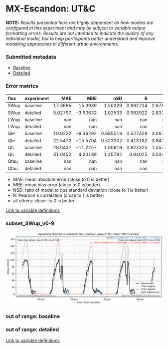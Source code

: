 # MX-Escandon: UT&C

**NOTE:** *Results presented here are highly dependent on how models are configured in this experiment and may be subject to variable output formatting errors. Results are not intended to indicate the quality of any individual model, but to help participants better understand and improve modelling approaches in different urban environments.*

### Submitted metadata

- [Baseline](UT&C_MX-Escandon_baseline_attrs.md)
- [Detailed](UT&C_MX-Escandon_detailed_attrs.md)

### Error metrics

| flux   | experiment   |       MAE |       MBE |        nSD |          R |       5th |       95th |      RMSE |      cRMSE |      AMBE |        1-nSD |         1-R |   nSkewness |   nKurtosis |    Overlap |
|:-------|:-------------|----------:|----------:|-----------:|-----------:|----------:|-----------:|----------:|-----------:|----------:|-------------:|------------:|------------:|------------:|-----------:|
| SWup   | baseline     |  17.3665  |  15.3939  |   1.50329  |   0.982714 |   2.67848 |  41.7479   |  22.7475  |   0.552515 |  15.3939  |   0.50329    |   0.0172861 |    0.253448 |   0.0527728 |   0.251614 |
| SWup   | detailed     |   5.02797 |  -3.90632 |   1.02533  |   0.982922 |   2.83749 |   0.596685 |   6.92996 |   0.188843 |   3.90632 |   0.0253299  |   0.0170775 |    0.407981 |   0.0283892 |   0.13287  |
| LWup   | baseline     | nan       | nan       | nan        | nan        | nan       | nan        | nan       | nan        | nan       | nan          | nan         |  nan        | nan         | nan        |
| LWup   | detailed     | nan       | nan       | nan        | nan        | nan       | nan        | nan       | nan        | nan       | nan          | nan         |  nan        | nan         | nan        |
| Qle    | baseline     |  19.6222  |  -9.36292 |   0.685519 |   0.527428 |   3.06753 |  44.0875   |  32.8386  |   0.864183 |   9.36292 |   0.314481   |   0.472572  |    0.390918 |   1.71613   |   0.35738  |
| Qle    | detailed     |  22.5472  | -15.5704  |   0.523302 |   0.413182 |   3.84145 |  66.8844   |  36.8596  |   0.917283 |  15.5704  |   0.476698   |   0.586818  |    1.76634  |   7.54546   |   0.429569 |
| Qh     | baseline     |  28.0437  | -11.2257  |   1.00819  |   0.827325 |   1.55721 |   5.2246   |  47.228   |   0.590123 |  11.2257  |   0.00818851 |   0.172675  |    0.195174 |   0.51005   |   0.243832 |
| Qh     | detailed     |  31.0452  |   4.20188 |   1.25782  |   0.84025  |   3.03471 |  63.4615   |  53.3657  |   0.684357 |   4.20188 |   0.25782    |   0.15975   |    0.127794 |   0.139142  |   0.263314 |
| Qtau   | baseline     | nan       | nan       | nan        | nan        | nan       | nan        | nan       | nan        | nan       | nan          | nan         |  nan        | nan         | nan        |
| Qtau   | detailed     | nan       | nan       | nan        | nan        | nan       | nan        | nan       | nan        | nan       | nan          | nan         |  nan        | nan         | nan        |

 - MAE: mean absolute error (close to 0 is better)
 - MBE: mean bias error (close to 0 is better)
 - NSD: ratio of model to obs standard deviation (close to 1 is better)
 - R: Pearson's correlation (close to 1 is better)
 - all others: closer to 0 is better

[Link to variable definitions](../modelattrs/variable_definitions.md)

### <a name="subset_swup_v0-9"></a>subset_SWup_v0-9
[![UT&C_MX-Escandon_subset_SWup_v0-9.png](UT&C_MX-Escandon_subset_SWup_v0-9.png)](UT&C_MX-Escandon_subset_SWup_v0-9.png)

### out of range: baseline


### out of range: detailed



[Link to variable definitions](../modelattrs/variable_definitions.md)

